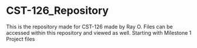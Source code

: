 # CST-126_Repository

This is the repository made for CST-126 made by Ray O.
Files can be accessed within this repository and viewed as well. Starting with Milestone 1 Project files

